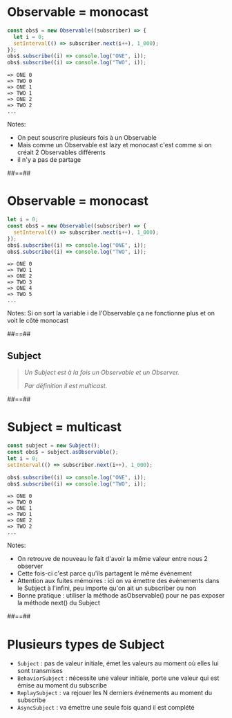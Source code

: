 <!-- .slide: class="with-code" -->

# Observable = monocast

```typescript
const obs$ = new Observable((subscriber) => {
  let i = 0;
  setInterval(() => subscriber.next(i++), 1_000);
});
obs$.subscribe((i) => console.log("ONE", i));
obs$.subscribe((i) => console.log("TWO", i));
```

<!-- .element: class="big-code block" -->

```text
=> ONE 0
=> TWO 0
=> ONE 1
=> TWO 1
=> ONE 2
=> TWO 2
...
```

Notes:

- On peut souscrire plusieurs fois à un Observable
- Mais comme un Observable est lazy et monocast c'est comme si on créait 2 Observables différents
- il n'y a pas de partage

##==##

<!-- .slide: class="with-code" -->

# Observable = monocast

```typescript
let i = 0;
const obs$ = new Observable((subscriber) => {
  setInterval(() => subscriber.next(i++), 1_000);
});
obs$.subscribe((i) => console.log("ONE", i));
obs$.subscribe((i) => console.log("TWO", i));
```

<!-- .element: class="big-code block" -->

```text
=> ONE 0
=> TWO 1
=> ONE 2
=> TWO 3
=> ONE 4
=> TWO 5
...
```

Notes:
Si on sort la variable i de l'Observable ça ne fonctionne plus et on voit le côté monocast

##==##

<!-- .slide: class="quote-slide" -->

## Subject

<blockquote>
<cite>
  Un Subject est à la fois un Observable et un Observer.

  Par définition il est multicast.
</cite>

</blockquote>

##==##
<!-- .slide: class="with-code" -->
# Subject = multicast

```typescript [1-2,4]
const subject = new Subject();
const obs$ = subject.asObservable();
let i = 0;
setInterval(() => subscriber.next(i++), 1_000);

obs$.subscribe((i) => console.log("ONE", i));
obs$.subscribe((i) => console.log("TWO", i));
```
<!-- .element: class="big-code block" -->

```text
=> ONE 0
=> TWO 0
=> ONE 1
=> TWO 1
=> ONE 2
=> TWO 2
...
```

Notes:

- On retrouve de nouveau le fait d'avoir la même valeur entre nous 2 observer
- Cette fois-ci c'est parce qu'ils partagent le même événement
- Attention aux fuites mémoires : ici on va émettre des événements dans le Subject à l'infini, peu importe qu'on ait un subscriber ou non
- Bonne pratique : utiliser la méthode asObservable() pour ne pas exposer la méthode next() du Subject

##==##

# Plusieurs types de Subject

- `Subject` : pas de valeur initiale, émet les valeurs au moment où elles lui sont transmises
- `BehaviorSubject` : nécessite une valeur initiale, porte une valeur qui est émise au moment du subscribe
- `ReplaySubject` : va rejouer les N derniers événements au moment du subscribe
- `AsyncSubject` : va émettre une seule fois quand il est complété
<!-- .element: class="list-fragment" -->

